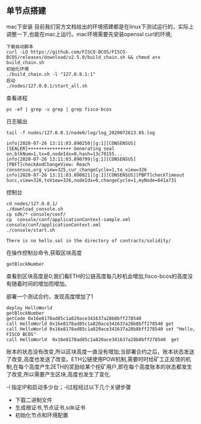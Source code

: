 ## 单节点搭建

mac下安装
目前我们官方文档给出的环境搭建都是在linux下测试运行的，实际上调整一下,也能在mac上运行。mac环境需要先安装openssl curl的环境;
```
下载自动脚本
curl -LO https://github.com/FISCO-BCOS/FISCO-BCOS/releases/download/v2.5.0/build_chain.sh && chmod a+x build_chain.sh
初始化环境
./build_chain.sh -l "127.0.0.1:1"
启动
./nodes/127.0.0.1/start_all.sh
```

查看进程
```
ps -ef | grep -v grep | grep fisco-bcos

```

日志输出
```
tail -f nodes/127.0.0.1/node0/log/log_2020072613.05.log

info|2020-07-26 13:11:03.890250|[g:1][CONSENSUS][SEALER]++++++++++++++++ Generating seal on,blkNum=1,tx=0,nodeIdx=0,hash=13c70155...
info|2020-07-26 13:11:03.890799|[g:1][CONSENSUS][PBFT]checkAndChangeView: Reach consensus,org_view=325,cur_changeCycle=1,to_view=326
info|2020-07-26 13:11:03.890821|[g:1][CONSENSUS][PBFT]checkTimeout Succ,view=326,toView=326,nodeIdx=0,changeCycle=1,myNode=641a731
```

控制台
```
cd nodes/127.0.0.1/
./download_console.sh
cp sdk/* console/conf/
cp  console/conf/applicationContext-sample.xml console/conf/applicationContext.xml
./console/start.sh
```

```
There is no hello.sol in the directory of contracts/solidity/
```

在操作控制台命令,获取区块高度

```
getBlockNumber
```
查看到区块高度是0;我们看ETH的公链高度每几秒机会增加,fisco-bcos的高度没有随着时间的增加而增加。

部署一个测试合约，发现高度增加了1
```
deploy HelloWorld
getBlockNumber
getCode 0x16e8178ad85c1a820ace341637a28b8bff278540
call HelloWorld 0x16e8178ad85c1a820ace341637a28b8bff278540 get
call HelloWorld 0x16e8178ad85c1a820ace341637a28b8bff278540 set "Hello, FISCO BCOS"
call HelloWorld  0x16e8178ad85c1a820ace341637a28b8bff278540  get
```

账本的状态没有改变,所以区块高度一直没有增加;当部署合约之后，账本状态发送了改变,高度也发送了改变。ETH公链使用POW机制,需要时时给矿工正反馈的机制,在每个高度产生2ETH的奖励给某个挖矿用户,即在每个高度账本的状态都发生了改变,所以需要产生区块,高度也发生了变化.


-l 指定IP和启动多少台；-l过程经过以下几个关键步骤
* 下载二进制文件
* 生成根证书,节点证书,sdk证书
* 初始化节点和环境配置
